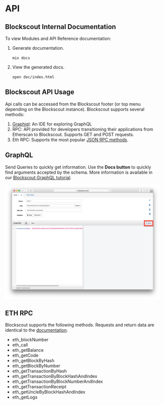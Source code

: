 # API

## Blockscout Internal Documentation

To view Modules and API Reference documentation:

1.  Generate documentation.

    `mix docs`
2.  View the generated docs.

    `open doc/index.html`

## Blockscout API Usage

Api calls can be accessed from the Blockscout footer (or top menu depending on the Blockscout instance). Blockscout supports several methods:

1. [Graphiql](https://github.com/graphql/graphiql): An IDE for exploring GraphQL
2. RPC: API provided for developers transitioning their applications from Etherscan to Blockscout. Supports GET and POST requests.
3. Eth RPC: Supports the most popular [JSON RPC methods](https://github.com/ethereum/wiki/wiki/JSON-RPC).

## GraphQL

Send Queries to quickly get information. Use the **Docs button** to quickly find arguments accepted by the schema. More information is available in our [Blockscout GraphQL tutorial](https://forum.poa.network/t/graphql-in-blockscout/1971).

![Docs button for GraphQL](../../.gitbook/assets/screen-shot-2019-10-08-at-10.48.07-am.png)

## ETH RPC

Blockscout supports the following methods. Requests and return data are identical to the [documentation](https://eth.wiki/json-rpc/API).

* eth\_blockNumber&#x20;
* eth\_call&#x20;
* eth\_getBalance&#x20;
* eth\_getCode&#x20;
* eth\_getBlockByHash&#x20;
* eth\_getBlockByNumber&#x20;
* eth\_getTransactionByHash&#x20;
* eth\_getTransactionByBlockHashAndIndex
* eth\_getTransactionByBlockNumberAndIndex&#x20;
* eth\_getTransactionReceipt&#x20;
* eth\_getUncleByBlockHashAndIndex&#x20;
* eth\_getLogs


